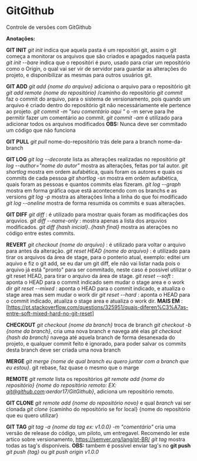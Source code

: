 # GitGithub
Controle de versões com GitGithub

**Anotações:**

**GIT INIT**
*git init* indica que aquela pasta é um repositóri git, assim o git começa a monitorar os arquivos que são criados e apagados naquela pasta
*git init --bare* indica que o repositóri é puro, usado para criar um repositório como o Origin, o qual vai ser vir de servidor para guardar as alterações
	do projeto, e disponibilizar as mesmas para outros usuários git.
	
**GIT ADD**
*git add {nome do arquivo}* adiciona o arquivo para o repositório git
*git add remote {nome do repositório}* /caminho do repositório
*git commit* faz o commit do arquivo, para o sistema de versionamento, pois quando um arquivo é criado dentro do repositório git
	não necessáriamente ele pertence ao projeto.
*git commit -m "seu comentário aqui "* o -m serve para lhe permitir fazer um comentário ao commit.
*git commit -am* é utilizado para adicionar todos os arquivos modificados
	**OBS:** Nunca deve ser commitado um código que não funciona
	
**GIT PULL**
*git pull* nome-do-repositório trás dele para a  branch nome-da-branch


**GIT LOG**
*git log --decorate* lista as alterações realizadas no repositório
*git log --author="nome do autor"* mostra as alterações, feitas por tal autor.
*git shortlog* mostra em ordem aufabética, quais foram os autores e quais os commits de cada pessoa
*git shortlog -sn* mostra em ordem aufabética, quais foram as pessoas e quantos commits elas fizeram.
*git log --graph* mostra em forma gráfica oque está acontecendo com os branchs e as versions
*git log -p* mostra as alterações linha a linha do que foi modificado
*git log --oneline* mostra de forma resumida os commits e suas alterações. 

**GIT DIFF**
*git diff* : é utilizado para mostrar quais foram as modificações dos arquvios.
*git diff --name-only* : mostra apenas a lista dos arquvios modificados.
*git diff {hash inicial}..{hash final}* mostra as aterações no código entre estes commits.

**REVERT**
*git checkout {nome do arquivo}* : é utilizado para voltar o arquivo para antes da alteração.
*git reset HEAD {nome do arquivo}* : é utilizado para tirar os arquivos da área de stage, para o ponterio atual, exemplo: editei um aquivo e fiz o git add,
	se eu dar um git diff, ele não vai listar nada pois o arquivo já está "pronto" para ser commitado, neste caso é possivel utilizar o git reset HEAD, para tirar o arquivo da área de stage.
*git reset --soft*  : aponta o HEAD para o commit indicado sem mudar o stage area e o work dir
*git reset --mixed* : aponta o HEAD para o commit indicado, e atualiza o stage area mas sem mudar o work dir
*git reset --hard* : aponta o HEAD para o commit indicado, atualiza o stage area e atualiza o work dir. 
**MAIS EM** : [https://pt.stackoverflow.com/questions/325951/quais-diferen%C3%A7as-entre-soft-mixed-hard-no-git-reset]

**CHECKOUT**
*git checkout {nome da branch}* troca de branch
*git checkout -b {nome da branch}*, cria uma nova branch e navega até elas
*git checkout {hash da branch}* navega até aquela branch de forma desanexada do projeto, e qualquer commit feito é ignorado, para poder salvar os commits desta branch deve ser  criada uma nova branch

**MERGE**
*git merge {nome de qual branch eu quero juntar com a branch que eu estou}*.
git rebase, faz quase o mesmo que o marge

**REMOTE** 
*git remote* lista os repositórios 
*git remote add {nome do repositório} {nome do repositório remoto: EX: git@github.com:aerdor17/GitGithub}*, adiciona um repositório remoto.

**GIT CLONE**
*git remote add {nome do repositório novo}* e qual *branch* vai ser clonada
*git clone* {caminho do repositório se for local} {nome do repositório que eu quero utilizar}

**GIT TAG**
*git tag -a {nome da tag ex: v1.0.0} -m "comentário"* cria uma versão de release do código, um piloto, um entregavel. 
	Recomendo ler este artico sobre versionamento, https://semver.org/lang/pt-BR/
*git tag* mostra todas as tag's disponíveis.
**OBS:** tambem é possivel enviar tag's no **git push** *git push {tag}* ou *git push origin v1.0.0*

